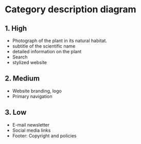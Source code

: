 # Category description diagram

## 1. High

- Photograph of the plant in its natural habitat.
- subtitle of the scientific name
- detailed information on the plant
- Search
- stylized website

## 2. Medium

- Website branding, logo
- Primary navigation

## 3. Low

- E-mail newsletter
- Social media links
- Footer: Copyright and policies
